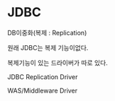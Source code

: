 # JDBC

DB이중화(복제 : Replication)

원래 JDBC는 복제 기능이없다.

복제기능이 있는 드라이버가 따로 있다.

JDBC Replication Driver

WAS/Middleware Driver